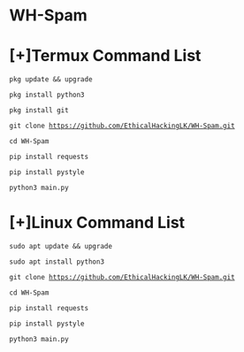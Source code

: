 # WH-Spam
<h1 >[+]Termux Command List</h1>


<code>pkg update && upgrade </code><br>

<code>pkg install python3</code><br>

<code>pkg install git</code><br>

<code>git clone https://github.com/EthicalHackingLK/WH-Spam.git</code><br>

<code>cd WH-Spam</code>

<code>pip install requests</code>

<code>pip install pystyle</code>

<code>python3 main.py</code><br>


<h1 >[+]Linux Command List</h1>


<code>sudo apt update && upgrade</code>

<code>sudo apt install python3</code>

<code>git clone https://github.com/EthicalHackingLK/WH-Spam.git</code><br>

<code>cd WH-Spam</code>

<code>pip install requests</code>

<code>pip install pystyle</code>

<code>python3 main.py</code><br>
